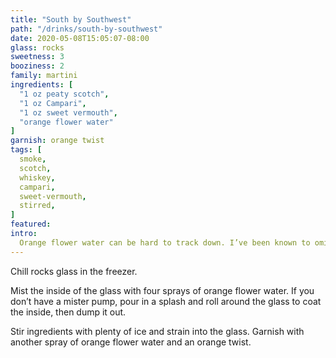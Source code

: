 ```yaml
---
title: "South by Southwest"
path: "/drinks/south-by-southwest"
date: 2020-05-08T15:05:07-08:00
glass: rocks
sweetness: 3
booziness: 2
family: martini
ingredients: [
  "1 oz peaty scotch",
  "1 oz Campari",
  "1 oz sweet vermouth",
  "orange flower water"
]
garnish: orange twist
tags: [
  smoke,
  scotch,
  whiskey,
  campari,
  sweet-vermouth,
  stirred,
]
featured:
intro:
  Orange flower water can be hard to track down. I’ve been known to omit it in this recipe (in which case, use a coupe instead of rocks glass).
---
```

Chill rocks glass in the freezer.

Mist the inside of the glass with four sprays of orange flower water.
If you don’t have a mister pump, pour in a splash and roll around the glass to coat the inside, then dump it out.

Stir ingredients with plenty of ice and strain into the glass.
Garnish with another spray of orange flower water and an orange twist.
